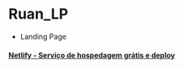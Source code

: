 # Ruan_LP
- Landing Page

#### [Netlify - Serviço de hospedagem grátis e deploy](https://www.netlify.com/)
